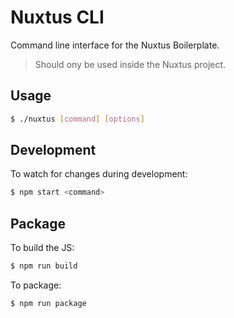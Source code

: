# Nuxtus CLI

Command line interface for the Nuxtus Boilerplate.

> Should ony be used inside the Nuxtus project.

## Usage

```bash
$ ./nuxtus [command] [options]
```

## Development

To watch for changes during development:

```bash
$ npm start <command>
```

## Package

To build the JS:

```bash
$ npm run build
```

To package:

```bash
$ npm run package
```